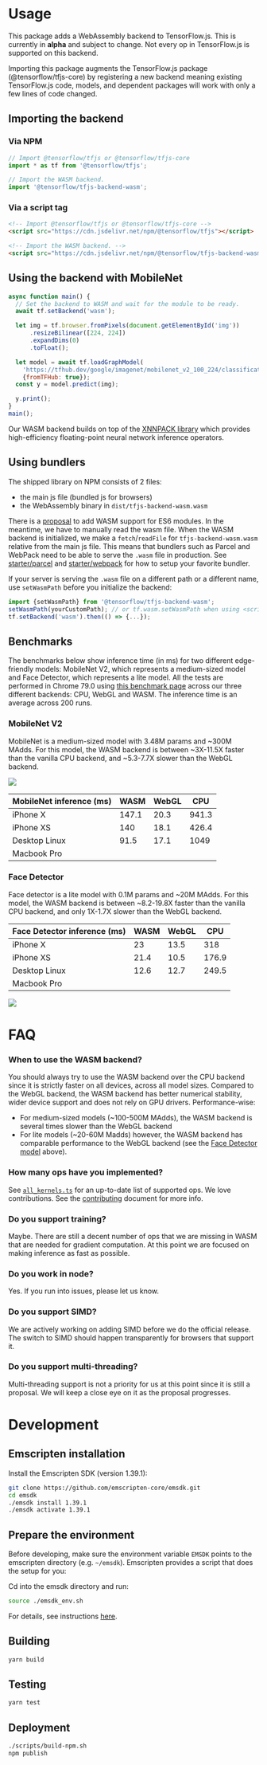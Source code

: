 # Usage

This package adds a WebAssembly backend to TensorFlow.js. This is currently in
**alpha** and subject to change. Not every op in TensorFlow.js is supported on this
backend.

Importing this package augments the TensorFlow.js package
(@tensorflow/tfjs-core) by registering a new backend meaning existing
TensorFlow.js code, models, and dependent packages will work with only a few
lines of code changed.

## Importing the backend

### Via NPM

```js
// Import @tensorflow/tfjs or @tensorflow/tfjs-core
import * as tf from '@tensorflow/tfjs';

// Import the WASM backend.
import '@tensorflow/tfjs-backend-wasm';
```

### Via a script tag

```html
<!-- Import @tensorflow/tfjs or @tensorflow/tfjs-core -->
<script src="https://cdn.jsdelivr.net/npm/@tensorflow/tfjs"></script>

<!-- Import the WASM backend. -->
<script src="https://cdn.jsdelivr.net/npm/@tensorflow/tfjs-backend-wasm"></script>
```

## Using the backend with MobileNet

```js
async function main() {
  // Set the backend to WASM and wait for the module to be ready.
  await tf.setBackend('wasm');

  let img = tf.browser.fromPixels(document.getElementById('img'))
      .resizeBilinear([224, 224])
      .expandDims(0)
      .toFloat();

  let model = await tf.loadGraphModel(
    'https://tfhub.dev/google/imagenet/mobilenet_v2_100_224/classification/2',
    {fromTFHub: true});
  const y = model.predict(img);

  y.print();
}
main();
```

Our WASM backend builds on top of the
[XNNPACK library](https://github.com/google/XNNPACK) which provides
high-efficiency floating-point neural network inference operators.

## Using bundlers

The shipped library on NPM consists of 2 files:
- the main js file (bundled js for browsers)
- the WebAssembly binary in `dist/tfjs-backend-wasm.wasm`

There is a [proposal](https://github.com/WebAssembly/esm-integration) to add
WASM support for ES6 modules. In the meantime, we have to manually read the wasm
file. When the WASM backend is initialized, we make a `fetch`/`readFile`
for `tfjs-backend-wasm.wasm` relative from the main js file. This means that
bundlers such as Parcel and WebPack need to be able to serve the `.wasm` file in
production. See [starter/parcel](./starter/parcel/) and
[starter/webpack](./starter/webpack/) for how to setup your favorite bundler.

If your server is serving the `.wasm` file on a different path or a different
name, use `setWasmPath` before you initialize the backend:

```ts
import {setWasmPath} from '@tensorflow/tfjs-backend-wasm';
setWasmPath(yourCustomPath); // or tf.wasm.setWasmPath when using <script> tags.
tf.setBackend('wasm').then(() => {...});
```

## Benchmarks

The benchmarks below show inference time (in ms) for two different edge-friendly
models: MobileNet V2, which represents a medium-sized model and Face Detector,
which represents a lite model. All the tests are performed in
Chrome 79.0 using [this benchmark page](../tfjs-core/benchmarks/index.html)
across our three different backends: CPU, WebGL and WASM. The inference time is
an average across 200 runs.

### MobileNet V2

MobileNet is a medium-sized model with 3.48M params and ~300M MAdds. For this
model, the WASM backend is between ~3X-11.5X faster than the vanilla CPU
backend, and ~5.3-7.7X slower than the WebGL backend.

<img src="./mobilenet-v2-bench.svg">

| MobileNet inference (ms) | WASM  | WebGL | CPU   |
|-------------------|-------|-------|-------|
| iPhone X          | 147.1 | 20.3  | 941.3 |
| iPhone XS         | 140   | 18.1  | 426.4 |
| Desktop Linux     | 91.5  | 17.1  | 1049  |
| Macbook Pro       |       |       |       |



### Face Detector

Face detector is a lite model with 0.1M params and ~20M MAdds. For this model,
the WASM backend is between ~8.2-19.8X faster than the vanilla CPU backend, and
only 1X-1.7X slower than the WebGL backend.

| Face Detector inference (ms) | WASM | WebGL | CPU   |
|---------------|------|-------|-------|
| iPhone X      | 23   | 13.5  | 318   |
| iPhone XS     | 21.4 | 10.5  | 176.9 |
| Desktop Linux | 12.6 | 12.7  | 249.5 |
| Macbook Pro   |      |       |       |

<img src="./face-detector-bench.svg">

# FAQ

### When to use the WASM backend?
You should always try to use the WASM backend over the CPU backend since it is
strictly faster on all devices, across all model sizes.
Compared to the WebGL backend, the WASM backend has better numerical stability,
wider device support and does not rely on GPU drivers. Performance-wise:
- For medium-sized models (~100-500M MAdds), the WASM backend is several times
slower than the WebGL backend
- For lite models (~20-60M Madds) however, the WASM backend has comparable
performance to the WebGL backend
(see the [Face Detector model](#face-detector) above).

### How many ops have you implemented?
See [`all_kernels.ts`](https://github.com/tensorflow/tfjs/blob/master/tfjs-backend-wasm/src/kernels/all_kernels.ts)
for an up-to-date list of supported ops. We love contributions. See the
[contributing](https://github.com/tensorflow/tfjs/blob/master/CONTRIBUTING.md#adding-functionality)
document for more info.

### Do you support training?
Maybe. There are still a decent number of ops that we are missing in WASM that
are needed for gradient computation. At this point we are focused on making
inference as fast as possible.

### Do you work in node?
Yes. If you run into issues, please let us know.

### Do you support SIMD?
We are actively working on adding SIMD before we do the official release.
The switch to SIMD should happen transparently for browsers that support it.

### Do you support multi-threading?
Multi-threading support is not a priority for us at this point since it is still
a proposal. We will keep a close eye on it as the proposal progresses.

# Development

## Emscripten installation

Install the Emscripten SDK (version 1.39.1):

```sh
git clone https://github.com/emscripten-core/emsdk.git
cd emsdk
./emsdk install 1.39.1
./emsdk activate 1.39.1
```

## Prepare the environment

Before developing, make sure the environment variable `EMSDK` points to the
emscripten directory (e.g. `~/emsdk`). Emscripten provides a script that does
the setup for you:

Cd into the emsdk directory and run:

```sh
source ./emsdk_env.sh
```

For details, see instructions
[here](https://emscripten.org/docs/getting_started/downloads.html#installation-instructions).

## Building

```sh
yarn build
```

## Testing

```sh
yarn test
```

## Deployment
```sh
./scripts/build-npm.sh
npm publish
```
